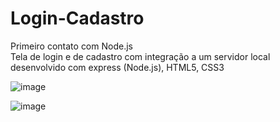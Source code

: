 # Login-Cadastro
Primeiro contato com Node.js </br>
Tela de login e de cadastro com integração a um servidor local desenvolvido com express (Node.js), HTML5, CSS3

![image](https://user-images.githubusercontent.com/105383986/199878863-a6be4d76-3341-4827-b5a1-2da4d0b38fae.png)

![image](https://user-images.githubusercontent.com/105383986/199878911-5d8f9fe4-60e4-42af-b600-2dcff44e2023.png)
